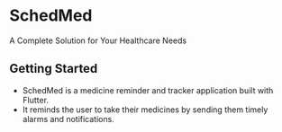 # SchedMed 

A Complete Solution for Your Healthcare Needs

## Getting Started

<ul>
  <li>SchedMed is a medicine reminder and tracker application built with Flutter.</li>
  <li>It reminds the user to take their medicines by sending them timely alarms and notifications.</li>
</ul>
